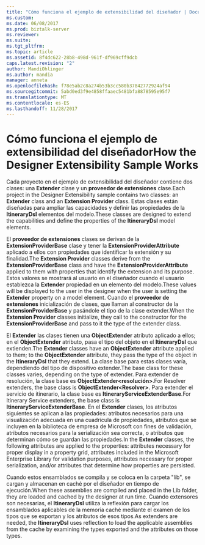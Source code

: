 ```yaml
---
title: "Cómo funciona el ejemplo de extensibilidad del diseñador | Documentos de Microsoft"
ms.custom: 
ms.date: 06/08/2017
ms.prod: biztalk-server
ms.reviewer: 
ms.suite: 
ms.tgt_pltfrm: 
ms.topic: article
ms.assetid: 8f4dc622-28b8-498d-961f-df969cff9dcb
caps.latest.revision: "2"
author: MandiOhlinger
ms.author: mandia
manager: anneta
ms.openlocfilehash: f78e5ab2c8a274b53b3cc580b37842772924af94
ms.sourcegitcommit: 5abd0ed3f9e4858ffaaec5481bfa8878595e95f7
ms.translationtype: MT
ms.contentlocale: es-ES
ms.lasthandoff: 11/28/2017
---
```

# <a name="how-the-designer-extensibility-sample-works"></a><span data-ttu-id="076a0-102">Cómo funciona el ejemplo de extensibilidad del diseñador</span><span class="sxs-lookup"><span data-stu-id="076a0-102">How the Designer Extensibility Sample Works</span></span>
<span data-ttu-id="076a0-103">Cada proyecto en el ejemplo de extensibilidad del diseñador contiene dos clases: una **Extender** clase y un **proveedor de extensiones** clase.</span><span class="sxs-lookup"><span data-stu-id="076a0-103">Each project in the Designer Extensibility sample contains two classes: an **Extender** class and an **Extension Provider** class.</span></span> <span data-ttu-id="076a0-104">Estas clases están diseñadas para ampliar las capacidades y definir las propiedades de la **ItineraryDsl** elementos del modelo.</span><span class="sxs-lookup"><span data-stu-id="076a0-104">These classes are designed to extend the capabilities and define the properties of the **ItineraryDsl** model elements.</span></span>  
  
 <span data-ttu-id="076a0-105">El **proveedor de extensiones** clases se derivan de la **ExtensionProviderBase** clase y tener la **ExtensionProviderAttribute** aplicado a ellos con propiedades que identificar la extensión y su finalidad.</span><span class="sxs-lookup"><span data-stu-id="076a0-105">The **Extension Provider** classes derive from the **ExtensionProviderBase** class and have the **ExtensionProviderAttribute** applied to them with properties that identify the extension and its purpose.</span></span> <span data-ttu-id="076a0-106">Estos valores se mostrará al usuario en el diseñador cuando el usuario establezca la **Extender** propiedad en un elemento del modelo.</span><span class="sxs-lookup"><span data-stu-id="076a0-106">These values will be displayed to the user in the designer when the user is setting the **Extender** property on a model element.</span></span> <span data-ttu-id="076a0-107">Cuando el **proveedor de extensiones** inicialización de clases, que llaman al constructor de la **ExtensionProviderBase** y pasándole el tipo de la clase extender.</span><span class="sxs-lookup"><span data-stu-id="076a0-107">When the **Extension Provider** classes initialize, they call to the constructor for the **ExtensionProviderBase** and pass to it the type of the extender class.</span></span>  
  
 <span data-ttu-id="076a0-108">El **Extender** las clases tienen una **ObjectExtender** atributo aplicado a ellos; en el **ObjectExtender** atributo, pasa el tipo del objeto en el  **ItineraryDsl** que extienden.</span><span class="sxs-lookup"><span data-stu-id="076a0-108">The **Extender** classes have an **ObjectExtender** attribute applied to them; to the **ObjectExtender** attribute, they pass the type of the object in the **ItineraryDsl** that they extend.</span></span> <span data-ttu-id="076a0-109">La clase base para estas clases varía, dependiendo del tipo de dispositivo extender.</span><span class="sxs-lookup"><span data-stu-id="076a0-109">The base class for these classes varies, depending on the type of extender.</span></span> <span data-ttu-id="076a0-110">Para extender de resolución, la clase base es **ObjectExtender\<resolución\>**.</span><span class="sxs-lookup"><span data-stu-id="076a0-110">For Resolver extenders, the base class is **ObjectExtender\<Resolver\>**.</span></span> <span data-ttu-id="076a0-111">Para extender el servicio de itinerario, la clase base es **ItineraryServiceExtenderBase**.</span><span class="sxs-lookup"><span data-stu-id="076a0-111">For Itinerary Service extenders, the base class is **ItineraryServiceExtenderBase**.</span></span> <span data-ttu-id="076a0-112">En el **Extender** clases, los atributos siguientes se aplican a las propiedades: atributos necesarios para una visualización adecuada en una cuadrícula de propiedades, atributos que se incluyen en la biblioteca de empresa de Microsoft con fines de validación, atributos necesarios para la serialización sea correcta, o atributos que determinan cómo se guardan las propiedades.</span><span class="sxs-lookup"><span data-stu-id="076a0-112">In the **Extender** classes, the following attributes are applied to the properties: attributes necessary for proper display in a property grid, attributes included in the Microsoft Enterprise Library for validation purposes, attributes necessary for proper serialization, and/or attributes that determine how properties are persisted.</span></span>  
  
 <span data-ttu-id="076a0-113">Cuando estos ensamblados se compila y se coloca en la carpeta "lib", se cargan y almacenan en caché por el diseñador en tiempo de ejecución.</span><span class="sxs-lookup"><span data-stu-id="076a0-113">When these assemblies are compiled and placed in the Lib folder, they are loaded and cached by the designer at run time.</span></span> <span data-ttu-id="076a0-114">Cuando extensores son necesarias, el **ItineraryDsl** utiliza la reflexión para cargar los ensamblados aplicables de la memoria caché mediante el examen de los tipos que se exportan y los atributos de esos tipos.</span><span class="sxs-lookup"><span data-stu-id="076a0-114">As extenders are needed, the **ItineraryDsl** uses reflection to load the applicable assemblies from the cache by examining the types exported and the attributes on those types.</span></span>